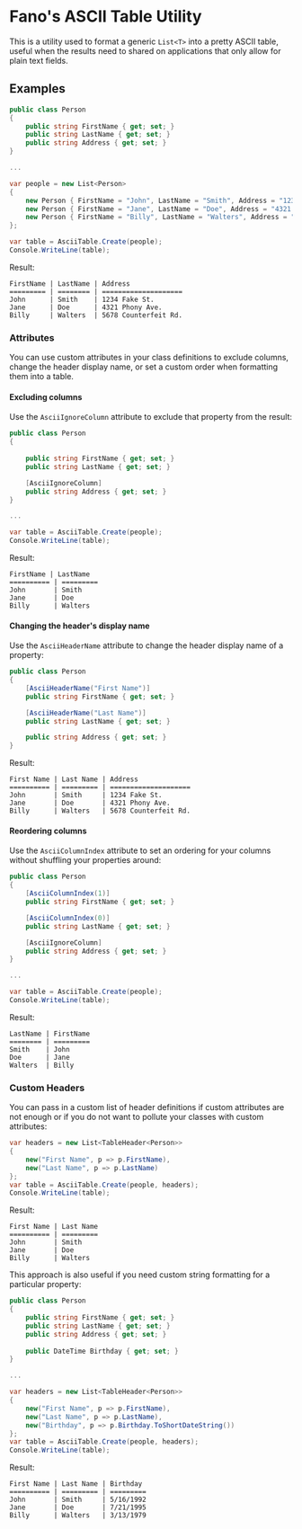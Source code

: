 # Fano's ASCII Table Utility
This is a utility used to format a generic `List<T>` into a pretty ASCII table, useful when the results need to shared on applications that only allow for plain text fields.

## Examples
```c#
public class Person
{
    public string FirstName { get; set; }
    public string LastName { get; set; }
    public string Address { get; set; }
}

...

var people = new List<Person>
{
    new Person { FirstName = "John", LastName = "Smith", Address = "1234 Fake St." },
    new Person { FirstName = "Jane", LastName = "Doe", Address = "4321 Phony Ave."  },
    new Person { FirstName = "Billy", LastName = "Walters", Address = "5678 Counterfeit Rd."  }
};

var table = AsciiTable.Create(people);
Console.WriteLine(table);
```

Result:
```
FirstName | LastName | Address
========= | ======== | ====================
John      | Smith    | 1234 Fake St.
Jane      | Doe      | 4321 Phony Ave.
Billy     | Walters  | 5678 Counterfeit Rd.
```

### Attributes
You can use custom attributes in your class definitions to exclude columns, change the header display name, or set a custom order when formatting them into a table.


#### Excluding columns
Use the `AsciiIgnoreColumn` attribute to exclude that property from the result:
```c#
public class Person
{
    
    public string FirstName { get; set; }
    public string LastName { get; set; }

    [AsciiIgnoreColumn]
    public string Address { get; set; }
}

...

var table = AsciiTable.Create(people);
Console.WriteLine(table);
```

Result:
```
FirstName | LastName
========== | =========
John       | Smith
Jane       | Doe
Billy      | Walters
```

#### Changing the header's display name
Use the `AsciiHeaderName` attribute to change the header display name of a property:

```c#
public class Person
{
    [AsciiHeaderName("First Name")]
    public string FirstName { get; set; }

    [AsciiHeaderName("Last Name")]
    public string LastName { get; set; }

    public string Address { get; set; }
}
```

Result:
```
First Name | Last Name | Address
========== | ========= | ====================
John       | Smith     | 1234 Fake St.
Jane       | Doe       | 4321 Phony Ave.
Billy      | Walters   | 5678 Counterfeit Rd.
```

#### Reordering columns
Use the `AsciiColumnIndex` attribute to set an ordering for your columns without shuffling your properties around:

```c#
public class Person
{
    [AsciiColumnIndex(1)]
    public string FirstName { get; set; }

    [AsciiColumnIndex(0)]
    public string LastName { get; set; }

    [AsciiIgnoreColumn]
    public string Address { get; set; }
}

...

var table = AsciiTable.Create(people);
Console.WriteLine(table);
```

Result:
```
LastName | FirstName
======== | =========
Smith    | John
Doe      | Jane
Walters  | Billy
```

### Custom Headers
You can pass in a custom list of header definitions if custom attributes are not enough or if you do not want to pollute your classes with custom attributes:

```c#
var headers = new List<TableHeader<Person>>
{
    new("First Name", p => p.FirstName),
    new("Last Name", p => p.LastName)
};
var table = AsciiTable.Create(people, headers);
Console.WriteLine(table);
```

Result:
```
First Name | Last Name
========== | =========
John       | Smith
Jane       | Doe
Billy      | Walters
```

This approach is also useful if you need custom string formatting for a particular property:
```c#
public class Person
{
    public string FirstName { get; set; }
    public string LastName { get; set; }
    public string Address { get; set; }
    
    public DateTime Birthday { get; set; }
}

...

var headers = new List<TableHeader<Person>>
{
    new("First Name", p => p.FirstName),
    new("Last Name", p => p.LastName),
    new("Birthday", p => p.Birthday.ToShortDateString())
};
var table = AsciiTable.Create(people, headers);
Console.WriteLine(table);
```

Result:
```
First Name | Last Name | Birthday
========== | ========= | =========
John       | Smith     | 5/16/1992
Jane       | Doe       | 7/21/1995
Billy      | Walters   | 3/13/1979
```
